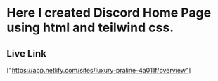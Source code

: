 # Here I created Discord Home Page using html and teilwind css.
## Live Link
["https://app.netlify.com/sites/luxury-praline-4a011f/overview"]
